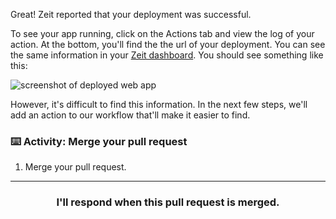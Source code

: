 Great! Zeit reported that your deployment was successful.

To see your app running, click on the Actions tab and view the log of your action. At the bottom, you'll find the the url of your deployment. You can see the same information in your [Zeit dashboard](https://zeit.co/account/tokens). You should see something like this:

![screenshot of deployed web app](https://user-images.githubusercontent.com/16547949/52747339-92325600-2fb1-11e9-97af-7602a67d8db2.png)

However, it's difficult to find this information. In the next few steps, we'll add an action to our workflow that'll make it easier to find.

### :keyboard: Activity: Merge your pull request

1. Merge your pull request.

<hr>
<h3 align="center">I'll respond when this pull request is merged.</h3>

